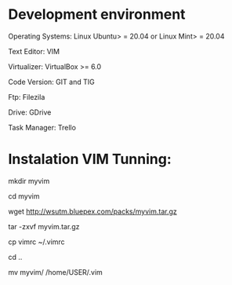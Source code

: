 # Development environment

Operating Systems: Linux Ubuntu> = 20.04 or Linux Mint> = 20.04

Text Editor: VIM

Virtualizer: VirtualBox >= 6.0

Code Version: GIT and TIG

Ftp: Filezila

Drive: GDrive

Task Manager: Trello

# Instalation VIM Tunning:

mkdir myvim

cd myvim

wget http://wsutm.bluepex.com/packs/myvim.tar.gz

tar -zxvf myvim.tar.gz

cp vimrc ~/.vimrc

cd ..

mv myvim/ /home/USER/.vim
